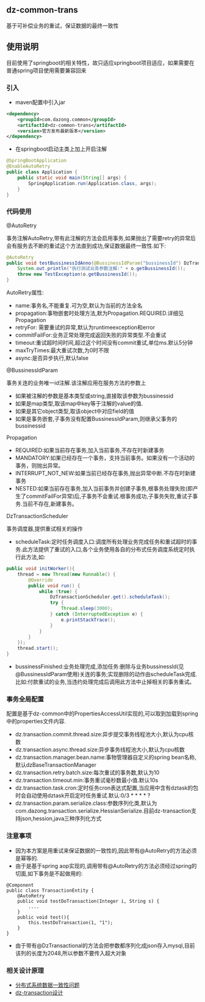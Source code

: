 ## dz-common-trans

基于可补偿业务的重试，保证数据的最终一致性

## 使用说明

目前使用了springboot的相关特性，故只适应springboot项目适应，如果需要在普通spring项目使用需要兼容回来

### 引入

* maven配置中引入jar

```xml
<dependency>
    <groupId>com.dazong.common</groupId>
    <artifactId>dz-common-trans</artifactId>
    <version>官方发布最新版本</version>
</dependency>
```

* 在springboot启动主类上加上开启注解

```java
@SpringBootApplication
@EnableAutoRetry
public class Application {
    public static void main(String[] args) {
        SpringApplication.run(Application.class, args);
    }
}
```

### 代码使用

@AutoRetry

事务注解AutoRetry,带有此注解的方法会启用事务,如果抛出了需要retry的异常后会有服务去不断的重试这个方法直到成功,保证数据最终一致性.如下:

```java
@AutoRetry
public void testBussinessIdAnno(@BussinessIdParam("bussinessId") DzTransactionObject o, String s){
    System.out.println("执行测试业务参数注解:" + o.getBussinessId());
    throw new TestException(o.getBussinessId());
}
```

AutoRetry属性:

* name:事务名,不能重复.可为空,默认为当前的方法全名
* propagation:事物嵌套时处理方法,默为Propagation.REQUIRED.详细见Propagation
* retryFor: 需要重试的异常,默认为runtimeexception和error
* commitFailFor:业务正常处理完成返回失败的异常类型.不会重试
* timeout:重试超时间时间,超过这个时间没有commit重试,单位ms.默认5分钟
* maxTryTimes:最大重试次数,为0时不限
* async:是否异步执行,默认false

@BussinessIdParam

事务关连的业务唯一id注解.该注解应用在服务方法的参数上

* 如果被注解的参数是基本类型或string,直接取该参数为bussinessid
* 如果是map类型,取该map中key等于注解的value的值.
* 如果是其它object类型,取该object中对应field的值
* 如果是事务嵌套,子事务没有配置BussinessIdParam,则继承父事务的bussinessid

Propagation

* REQUIRED:如果当前存在事务,加入当前事务,不存在时新建事务
* MANDATORY:如果已经存在一个事务，支持当前事务。如果没有一个活动的事务，则抛出异常。
* INTERRUPT_NOT_NEW:如果当前已经存在事务,抛出异常中断.不存在时新建事务
* NESTED:如果当前存在事务,加入当前事务并创建子事务,根事务处理失败(即产生了commitFailFor异常)后,子事务不会重试.根事务成功,子事务失败,重试子事务.当前不存在,新建事务。

DzTransactionScheduler

事务调度器,提供重试相关的操作

* scheduleTask:定时任务调度入口:调度所有处理业务完成任务和重试超时的事务.此方法提供了重试的入口,各个业务使用各自的分布式任务调度系统定时执行此方法,如:

```java
public void initWorker(){
    thread = new Thread(new Runnable() {
        @Override
        public void run() {
            while (true) {
                DzTransactionScheduler.get().scheduleTask();
                try {
                    Thread.sleep(3000);
                } catch (InterruptedException e) {
                    e.printStackTrace();
                }
            }
        }
    });
    thread.start();
}
```

* bussinessFinished:业务处理完成,添加任务:删除与业务bussinessId(见@BussinessIdParam使用)关连的事务;实现删除的动作由scheduleTask完成.比如:付款重试的业务,当违约处理完成后调用此方法中止掉相关的事务重试。

### 事务全局配置

配置是基于dz-common中的PropertiesAccessUtil实现的,可以取到加载到spring中的properties文件内容.

* dz.transaction.commit.thread.size:异步提交事务线程池大小,默认为cpu核数
* dz.transaction.async.thread.size:异步事务线程池大小,默认为cpu核数
* dz.transaction.manager.bean.name:事物管理器自定义的spring bean名称,默认dzBaseTransactionManager
* dz.transaction.retry.batch.size:每次重试的事务数,默认为10
* dz.transaction.timeout.min:事务重试毫秒数最小值.默认10s
* dz.transaction.task.cron:定时任务cron表达式配置,当应用中含有dztask的包时会自动使用dztask开启定时任务重试.默认:0/3 * * * * ?
* dz.transaction.param.serialize.class:参数序列化类,默认为com.dazong.transaction.serialize.HessianSerialize.目前dz-transaction支持json,hession,java三种序列化方式

### 注意事项

* 因为本方案是用重试来保证数据的一致性的,因此带有@AutoRetry的方法必须是幂等的.
* 由于是基于spring aop实现的,调用带有@AutoRetry的方法必须经过spring的切面,如下事务是不起做用的:

```
@Component
public class TransactionEntity {
    @AutoRetry
    public void testDoTransaction(Integer i, String s) {
        ....       
    }
    public void test(){
        this.testDoTransaction(1, "1");
    }
}
```

* 由于带有@DzTransactional的方法会把参数都序列化成json存入mysql,目前该列的长度为2048,所以参数不要传入超大对象

### 相关设计原理

* [分布式系统数据一致性问题](https://git.dazong.com/TradeDept/DeptDoc/blob/master/%E6%8A%80%E6%9C%AF%E7%A0%94%E7%A9%B6%E6%B1%A0/%E5%88%86%E5%B8%83%E5%BC%8F%E7%B3%BB%E7%BB%9F%E6%95%B0%E6%8D%AE%E4%B8%80%E8%87%B4%E6%80%A7%E9%97%AE%E9%A2%98.md)
* [dz-transaction设计](https://git.dazong.com/TradeDept/DeptDoc/blob/master/%E6%8A%80%E6%9C%AF%E7%A0%94%E7%A9%B6%E6%B1%A0/dz-transaction%E8%AE%BE%E8%AE%A1.md)